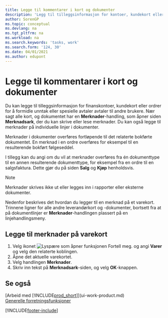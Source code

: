 ```yaml
---
title: Legge til kommentarer i kort og dokumenter
description: 'Legg til tilleggsinformasjon for kontoer, kundekort eller ordrer for å formidle avtaler, for eksempel en spesiell pris eller leveringsmetoden, for andre brukere.'
author: SorenGP
ms.topic: conceptual
ms.devlang: na
ms.tgt_pltfrm: na
ms.workload: na
ms.search.keywords: 'tasks, work'
ms.search.form: '124, 30'
ms.date: 04/01/2021
ms.author: edupont
---
```

# <a name="add-comments-to-cards-and-documents"></a><a name="add-comments-to-cards-and-documents"></a><a name="add-comments-to-cards-and-documents"></a>Legge til kommentarer i kort og dokumenter

Du kan legge til tilleggsinformasjon for finanskontoer, kundekort eller ordrer for å formidle unntak eller spesielle avtaler avtaler til andre brukere.
Nær sagt alle kort, og dokumentet har en **Merknader**-handling, som åpner siden **Merknadsark**, der du kan skrive eller lese merknader. Du kan også legge til merknader på individuelle linjer i dokumenter.

Merknader i dokumenter overføres fortløpende til det relaterte bokførte dokumentet. En merknad i en ordre overføres for eksempel til en resulterende bokført følgeseddel.

I tillegg kan du angi om du vil at merknader overføres fra én dokumenttype til en annen resulterende dokumenttype, for eksempel fra en ordre til en salgsfaktura. Dette gjør du på siden **Salg** og **Kjøp** henholdsvis.

> [!NOTE]
> Merknader skrives ikke ut eller legges inn i rapporter eller eksterne dokumenter.

Nedenfor beskrives det hvordan du legger til en merknad på et varekort. Trinnene ligner for alle andre leverandørkort og -dokumenter, bortsett fra at på dokumentlinjer er **Merknader**-handlingen plassert på en linjehandlingsmeny.

## <a name="to-add-a-comments-to-an-item-card"></a><a name="to-add-a-comments-to-an-item-card"></a><a name="to-add-a-comments-to-an-item-card"></a>Legge til merknader på varekort

1. Velg ikonet ![Lyspære som åpner funksjonen Fortell meg.](media/ui-search/search_small.png "Fortell hva du vil gjøre") og angi **Varer** og velg den relaterte koblingen.
2. Åpne det aktuelle varekortet.
3. Velg handlingen **Merknader**.
4. Skriv inn tekst på **Merknadsark**-siden, og velg **OK**-knappen.

## <a name="see-also"></a><a name="see-also"></a><a name="see-also"></a>Se også

[Arbeid med [!INCLUDE[prod_short](includes/prod_short.md)]](ui-work-product.md)  
[Generelle forretningsfunksjoner](ui-across-business-areas.md)


[!INCLUDE[footer-include](includes/footer-banner.md)]
